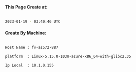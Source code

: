 
   
#### This Page Create at:

```bash

2023-01-19 - 03:40:46 UTC

```

#### Create By Machine:

```bash

Host Name : fv-az572-887

platform  : Linux-5.15.0-1030-azure-x86_64-with-glibc2.35

Ip Local  : 10.1.0.155

```

